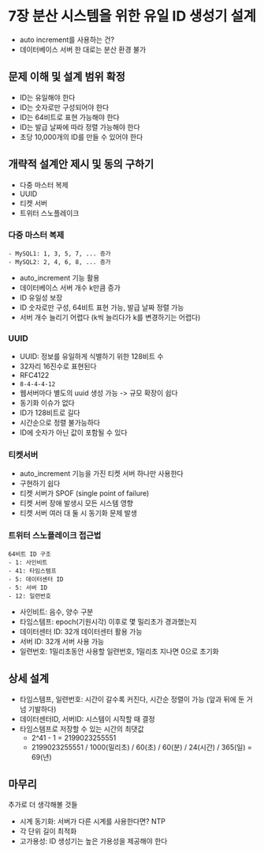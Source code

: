 # 7장 분산 시스템을 위한 유일 ID 생성기 설계

- auto increment를 사용하는 건?
- 데이터베이스 서버 한 대로는 분산 환경 불가

## 문제 이해 및 설계 범위 확정

- ID는 유일해야 한다
- ID는 숫자로만 구성되어야 한다
- ID는 64비트로 표현 가능해야 한다
- ID는 발급 날짜에 따라 정렬 가능해야 한다
- 초당 10,000개의 ID를 만들 수 있어야 한다

## 개략적 설계안 제시 및 동의 구하기

- 다중 마스터 복제
- UUID
- 티켓 서버
- 트위터 스노플레이크

### 다중 마스터 복제

```
- MySQL1: 1, 3, 5, 7, ... 증가
- MySQL2: 2, 4, 6, 8, ... 증가
```

- auto_increment 기능 활용
- 데이터베이스 서버 개수 k만큼 증가
- ID 유일성 보장
- ID 숫자로만 구성, 64비트 표현 가능, 발급 날짜 정렬 가능
- 서버 개수 늘리기 어렵다 (k씩 늘리다가 k를 변경하기는 어렵다)

### UUID

- UUID: 정보를 유일하게 식별하기 위한 128비트 수
- 32자리 16진수로 표현된다
- RFC4122
- `8-4-4-4-12`
- 웹서버마다 별도의 uuid 생성 가능 -> 규모 확장이 쉽다
- 동기화 이슈가 없다
- ID가 128비트로 길다
- 시간순으로 정렬 불가능하다
- ID에 숫자가 아닌 값이 포함될 수 있다

### 티켓서버

- auto_increment 기능을 가진 티켓 서버 하나만 사용한다
- 구현하기 쉽다
- 티켓 서버가 SPOF (single point of failure)
- 티켓 서버 장애 발생시 모든 시스템 영향
- 티켓 서버 여러 대 둘 시 동기화 문제 발생

### 트위터 스노플레이크 접근법

```
64비트 ID 구조
- 1: 사인비트
- 41: 타임스템프
- 5: 데이터센터 ID
- 5: 서버 ID
- 12: 일련번호
```

- 사인비트: 음수, 양수 구분
- 타임스템프: epoch(기원시각) 이후로 몇 밀리초가 경과했는지
- 데이터센터 ID: 32개 데이터센터 활용 가능
- 서버 ID: 32개 서버 사용 가능
- 일련번호: 1밀리초동안 사용할 일련번호, 1밀리초 지나면 0으로 초기화

## 상세 설계

- 타임스템프, 일련번호: 시간이 갈수록 커진다, 시간순 정렬이 가능 (앞과 뒤에 둔 거 넘 기발하다)
- 데이터센터ID, 서버ID: 시스템이 시작할 때 결정
- 타임스템프로 저장할 수 있는 시간의 최댓값
  - 2^41 - 1 = 2199023255551
  - 2199023255551 / 1000(밀리초) / 60(초) / 60(분) / 24(시간) / 365(일) = 69(년)

## 마무리

추가로 더 생각해볼 것들

- 시계 동기화: 서버가 다른 시계를 사용한다면? NTP
- 각 단위 길이 최적화
- 고가용성: ID 생성기는 높은 가용성을 제공해야 한다







